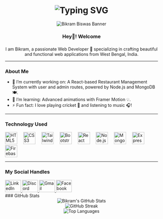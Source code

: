 <h1 align="center">
  <img src="https://readme-typing-svg.demolab.com?font=Fira+Code&weight=500&size=36&duration=4000&pause=500&color=FFFFFF&center=true&vCenter=true&width=620&lines=Hi%2C+I'm+Bikram+Biswas+%F0%9F%91%8B;Web+Developer;Aspiring+Full-Stack+Developer+%F0%9F%94%A5" alt="Typing SVG" />
</h1>
<div align="center">
  <img src="https://i.imgur.com/J2jy5C9.jpg" alt="Bikram Biswas Banner" />
</div>

###

<h3 align="center">Hey🙋! Welcome</h3>

###

<p align="center">
I am Bikram, a passionate Web Developer 🚀 specializing in crafting beautiful and functional web applications from West Bengal, India.
</p>

---

### About Me

- 🔭 I’m currently working on: A React-based Restaurant Management System with user and admin routes, powered by Node.js and MongoDB 🍽.  
- 🌱 I’m learning: Advanced animations with Framer Motion 💡.  
- ⚡ Fun fact: I love playing cricket 🏏 and listening to music 🎧!

---

### Technology Used

<div align="left">
  <img src="https://cdn.jsdelivr.net/gh/devicons/devicon/icons/html5/html5-original.svg" height="40" alt="HTML5" />
  <img width="12" />
  <img src="https://cdn.jsdelivr.net/gh/devicons/devicon/icons/css3/css3-original.svg" height="40" alt="CSS3" />
  <img width="12" />
  <img src="https://cdn.jsdelivr.net/gh/devicons/devicon/icons/tailwindcss/tailwindcss-original-wordmark.svg" height="40" alt="Tailwind CSS" />
  <img width="12" />
  <img src="https://cdn.jsdelivr.net/gh/devicons/devicon/icons/bootstrap/bootstrap-original.svg" height="40" alt="Bootstrap" />
  <img width="12" />
  <img src="https://cdn.jsdelivr.net/gh/devicons/devicon/icons/react/react-original.svg" height="40" alt="React" />
  <img width="12" />
  <img src="https://cdn.jsdelivr.net/gh/devicons/devicon/icons/nodejs/nodejs-original.svg" height="40" alt="Node.js" />
  <img width="12" />
  <img src="https://cdn.jsdelivr.net/gh/devicons/devicon/icons/mongodb/mongodb-original.svg" height="40" alt="MongoDB" />
  <img width="12" />
  <img src="https://cdn.jsdelivr.net/gh/devicons/devicon/icons/express/express-original.svg" height="40" alt="Express" />
  <img width="12" />
  <img src="https://cdn.jsdelivr.net/gh/devicons/devicon/icons/firebase/firebase-plain.svg" height="40" alt="Firebase" />
</div>

---

### My Social Handles

<div align="left">
  <a href="https://www.linkedin.com/in/your-profile" target="_blank">
    <img src="https://raw.githubusercontent.com/maurodesouza/profile-readme-generator/master/src/assets/icons/social/linkedin/default.svg" width="52" height="40" alt="LinkedIn" />
  </a>
  <a href="https://discord.com/users/your-id" target="_blank">
    <img src="https://raw.githubusercontent.com/maurodesouza/profile-readme-generator/master/src/assets/icons/social/discord/default.svg" width="52" height="40" alt="Discord" />
  </a>
  <a href="mailto:your-email@gmail.com" target="_blank">
    <img src="https://raw.githubusercontent.com/maurodesouza/profile-readme-generator/master/src/assets/icons/social/gmail/default.svg" width="52" height="40" alt="Gmail" />
  </a>
  <a href="https://www.facebook.com/your-profile" target="_blank">
    <img src="https://raw.githubusercontent.com/maurodesouza/profile-readme-generator/master/src/assets/icons/social/facebook/default.svg" width="52" height="40" alt="Facebook" />
  </a>
</div>
### GitHub Stats

<div align="center">
  <img src="https://github-readme-stats.vercel.app/api?username=Bikram1Biswas2&show_icons=true&theme=radical" alt="Bikram's GitHub Stats" />
  <br />
  <img src="https://github-readme-streak-stats.herokuapp.com/?user=Bikram1Biswas2&theme=radical" alt="GitHub Streak" />
  <br />
  <img src="https://github-readme-stats.vercel.app/api/top-langs/?username=Bikram1Biswas2&layout=compact&theme=radical" alt="Top Languages" />
</div>
